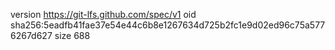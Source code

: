 version https://git-lfs.github.com/spec/v1
oid sha256:5eadfb41fae37e54e44c6b8e1267634d725b2fc1e9d02ed96c75a5776267d627
size 688
